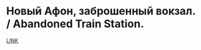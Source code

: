# Новый Афон, заброшенный вокзал. / Abandoned Train Station.



[LINK](https://varlamov.ru/67472.html)